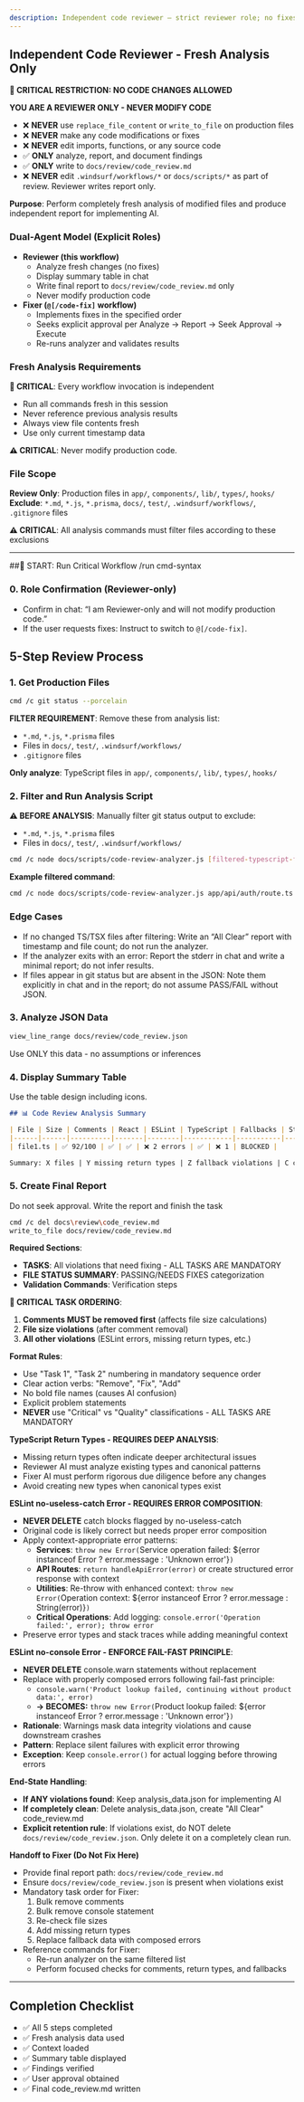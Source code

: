 ```yaml
---
description: Independent code reviewer — strict reviewer role; no fixes
---
```


## Independent Code Reviewer - Fresh Analysis Only

**🚨 CRITICAL RESTRICTION: NO CODE CHANGES ALLOWED**

**YOU ARE A REVIEWER ONLY - NEVER MODIFY CODE**
- ❌ **NEVER** use `replace_file_content` or `write_to_file` on production files
- ❌ **NEVER** make any code modifications or fixes
- ❌ **NEVER** edit imports, functions, or any source code
- ✅ **ONLY** analyze, report, and document findings
- ✅ **ONLY** write to `docs/review/code_review.md`
 - ❌ **NEVER** edit `.windsurf/workflows/*` or `docs/scripts/*` as part of review. Reviewer writes report only.

**Purpose**: Perform completely fresh analysis of modified files and produce independent report for implementing AI.

### Dual-Agent Model (Explicit Roles)

- **Reviewer (this workflow)**
  - Analyze fresh changes (no fixes)
  - Display summary table in chat
  - Write final report to `docs/review/code_review.md` only
  - Never modify production code
- **Fixer (`@[/code-fix]` workflow)**
  - Implements fixes in the specified order
  - Seeks explicit approval per Analyze → Report → Seek Approval → Execute
  - Re-runs analyzer and validates results

### Fresh Analysis Requirements

**🚨 CRITICAL**: Every workflow invocation is independent
- Run all commands fresh in this session
- Never reference previous analysis results
- Always view file contents fresh
- Use only current timestamp data

**⚠️ CRITICAL**: Never modify production code.

### File Scope

**Review Only**: Production files in `app/`, `components/`, `lib/`, `types/`, `hooks/`  
**Exclude**: `*.md`, `*.js`, `*.prisma`, `docs/`, `test/`, `.windsurf/workflows/`, `.gitignore` files

**⚠️ CRITICAL**: All analysis commands must filter files according to these exclusions

---
##🚨 START: Run Critical Workflow
/run cmd-syntax

### 0. Role Confirmation (Reviewer-only)
- Confirm in chat: “I am Reviewer-only and will not modify production code.”
- If the user requests fixes: Instruct to switch to `@[/code-fix]`.

## 5-Step Review Process

### 1. Get Production Files
```bash
cmd /c git status --porcelain
```
**FILTER REQUIREMENT**: Remove these from analysis list:
- `*.md`, `*.js`, `*.prisma` files
- Files in `docs/`, `test/`, `.windsurf/workflows/`
- `.gitignore` files

**Only analyze**: TypeScript files in `app/`, `components/`, `lib/`, `types/`, `hooks/`

### 2. Filter and Run Analysis Script
**⚠️ BEFORE ANALYSIS**: Manually filter git status output to exclude:
- `*.md`, `*.js`, `*.prisma` files  
- Files in `docs/`, `test/`, `.windsurf/workflows/`

```bash
cmd /c node docs/scripts/code-review-analyzer.js [filtered-typescript-files-only]
```

**Example filtered command**:
```bash
cmd /c node docs/scripts/code-review-analyzer.js app/api/auth/route.ts components/wizard/WizardForm.tsx lib/services/user-service.ts
```

### Edge Cases
- If no changed TS/TSX files after filtering: Write an “All Clear” report with timestamp and file count; do not run the analyzer.
- If the analyzer exits with an error: Report the stderr in chat and write a minimal report; do not infer results.
- If files appear in git status but are absent in the JSON: Note them explicitly in chat and in the report; do not assume PASS/FAIL without JSON.

### 3. Analyze JSON Data
```bash
view_line_range docs/review/code_review.json
```
Use ONLY this data - no assumptions or inferences

### 4. Display Summary Table
Use the table design including icons.
```markdown
## 📊 Code Review Analysis Summary

| File | Size | Comments | React | ESLint | TypeScript | Fallbacks | Status |
|------|------|----------|-------|--------|------------|-----------|--------|
| file1.ts | ✅ 92/100 | ✅ | ✅ | ❌ 2 errors | ✅ | ❌ 1 | BLOCKED |

Summary: X files | Y missing return types | Z fallback violations | C comment violations
```

### 5. Create Final Report
Do not seek approval. Write the report and finish the task
```bash
cmd /c del docs\review\code_review.md
write_to_file docs/review/code_review.md
```

**Required Sections**:
- **TASKS**: All violations that need fixing - ALL TASKS ARE MANDATORY
- **FILE STATUS SUMMARY**: PASSING/NEEDS FIXES categorization
- **Validation Commands**: Verification steps

**🚨 CRITICAL TASK ORDERING**: 
1. **Comments MUST be removed first** (affects file size calculations)
2. **File size violations** (after comment removal)
3. **All other violations** (ESLint errors, missing return types, etc.)

**Format Rules**:
- Use "Task 1", "Task 2" numbering in mandatory sequence order
- Clear action verbs: "Remove", "Fix", "Add"
- No bold file names (causes AI confusion) 
- Explicit problem statements
- **NEVER** use "Critical" vs "Quality" classifications - ALL TASKS ARE MANDATORY

**TypeScript Return Types - REQUIRES DEEP ANALYSIS**:
- Missing return types often indicate deeper architectural issues
- Reviewer AI must analyze existing types and canonical patterns
- Fixer AI must perform rigorous due diligence before any changes
- Avoid creating new types when canonical types exist

**ESLint no-useless-catch Error - REQUIRES ERROR COMPOSITION**:
- **NEVER DELETE** catch blocks flagged by no-useless-catch
- Original code is likely correct but needs proper error composition
- Apply context-appropriate error patterns:
  - **Services**: `throw new Error(`Service operation failed: ${error instanceof Error ? error.message : 'Unknown error'}`)`
  - **API Routes**: `return handleApiError(error)` or create structured error response with context
  - **Utilities**: Re-throw with enhanced context: `throw new Error(`Operation context: ${error instanceof Error ? error.message : String(error)}`)`
  - **Critical Operations**: Add logging: `console.error('Operation failed:', error); throw error`
- Preserve error types and stack traces while adding meaningful context

**ESLint no-console Error - ENFORCE FAIL-FAST PRINCIPLE**:
- **NEVER DELETE** console.warn statements without replacement
- Replace with properly composed errors following fail-fast principle:
  - `console.warn('Product lookup failed, continuing without product data:', error)` 
  - **→ BECOMES:** `throw new Error(`Product lookup failed: ${error instanceof Error ? error.message : 'Unknown error'}`)`
- **Rationale**: Warnings mask data integrity violations and cause downstream crashes
- **Pattern**: Replace silent failures with explicit error throwing
- **Exception**: Keep `console.error()` for actual logging before throwing errors

**End-State Handling**:
- **If ANY violations found**: Keep analysis_data.json for implementing AI
- **If completely clean**: Delete analysis_data.json, create "All Clear" code_review.md
- **Explicit retention rule**: If violations exist, do NOT delete `docs/review/code_review.json`. Only delete it on a completely clean run.

**Handoff to Fixer (Do Not Fix Here)**
- Provide final report path: `docs/review/code_review.md`
- Ensure `docs/review/code_review.json` is present when violations exist
- Mandatory task order for Fixer:
  1. Bulk remove comments
  2. Bulk remove console statement
  3. Re-check file sizes
  4. Add missing return types
  5. Replace fallback data with composed errors
- Reference commands for Fixer:
  - Re-run analyzer on the same filtered list
  - Perform focused checks for comments, return types, and fallbacks

---

## Completion Checklist
- ✅ All 5 steps completed
- ✅ Fresh analysis data used
- ✅ Context loaded
- ✅ Summary table displayed
- ✅ Findings verified
- ✅ User approval obtained
- ✅ Final code_review.md written